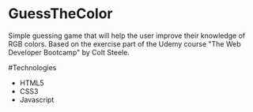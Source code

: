 # GuessTheColor
Simple guessing game that will help the user improve their knowledge of RGB colors.
Based on the exercise part of the Udemy course "The Web Developer Bootcamp" by Colt Steele.

#Technologies

- HTML5
- CSS3
- Javascript

